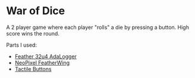 # War of Dice

A 2 player game where each player "rolls" a die by pressing a button. High score wins the round.

Parts I used:
 * [Feather 32u4 AdaLogger](https://www.adafruit.com/products/2795)
 * [NeoPixel FeatherWing](https://www.adafruit.com/products/2945)
 * [Tactile Buttons](https://www.adafruit.com/products/367)
